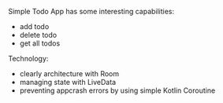 Simple Todo App has some interesting capabilities: 
+ add todo
+ delete todo
+ get all todos

Technology:
- clearly architecture with Room
- managing state with LiveData
- preventing appcrash errors by using simple Kotlin Coroutine

